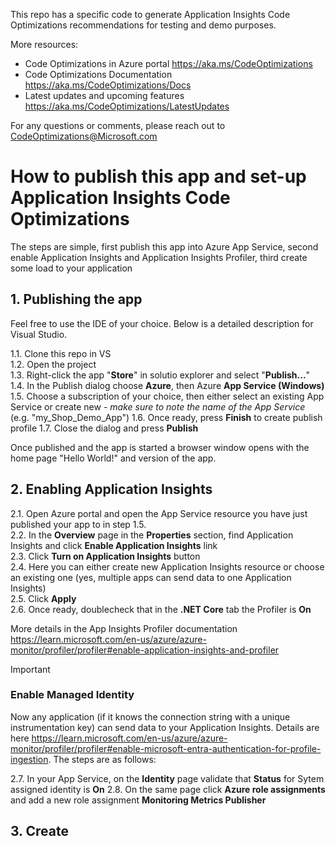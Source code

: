 This repo has a specific code to generate Application Insights Code Optimizations recommendations for testing and demo purposes.

More resources:
- Code Optimizations in Azure portal https://aka.ms/CodeOptimizations
- Code Optimizations Documentation https://aka.ms/CodeOptimizations/Docs
- Latest updates and upcoming features https://aka.ms/CodeOptimizations/LatestUpdates

For any questions or comments, please reach out to CodeOptimizations@Microsoft.com

# How to publish this app and set-up Application Insights Code Optimizations
The steps are simple, first publish this app into Azure App Service, second enable Application Insights and Application Insights Profiler, third create some load to your application

## 1. Publishing the app
Feel free to use the IDE of your choice. Below is a detailed description for Visual Studio.

1.1. Clone this repo in VS  
1.2. Open the project  
1.3. Right-click the app "**Store**" in solutio explorer and select "**Publish...**"  
1.4. In the Publish dialog choose **Azure**, then Azure **App Service (Windows)**  
1.5. Choose a subscription of your choice, then either select an existing App Service or create new - _make sure to note the name of the App Service_ (e.g. "my_Shop_Demo_App")
1.6. Once ready, press **Finish** to create publish profile 
1.7. Close the dialog and press **Publish**

Once published and the app is started a browser window opens with the home page "Hello World!" and version of the app.

## 2. Enabling Application Insights

2.1. Open Azure portal and open the App Service resource you have just published your app to in step 1.5.  
2.2. In the **Overview** page in the **Properties** section, find Application Insights and click **Enable Application  Insights** link  
2.3. Click **Turn on Application Insights** button  
2.4. Here you can either create new Application Insights resource or choose an existing one (yes, multiple apps can send data to one Application Insights)  
2.5. Click **Apply**  
2.6. Once ready, doublecheck that in the **.NET Core** tab the Profiler is **On**  

More details in the App Insights Profiler documentation https://learn.microsoft.com/en-us/azure/azure-monitor/profiler/profiler#enable-application-insights-and-profiler  

> [!IMPORTANT]  
> ### Enable Managed Identity
> Now any application (if it knows the connection string with a unique instrumentation key) can send data to your Application Insights. Details are here https://learn.microsoft.com/en-us/azure/azure-monitor/profiler/profiler#enable-microsoft-entra-authentication-for-profile-ingestion. The steps are as follows:

2.7. In your App Service, on the **Identity** page validate that **Status** for Sytem assigned identity is **On**
2.8. On the same page click **Azure role assignments** and add a new role assignment **Monitoring Metrics Publisher**

## 3. Create 


